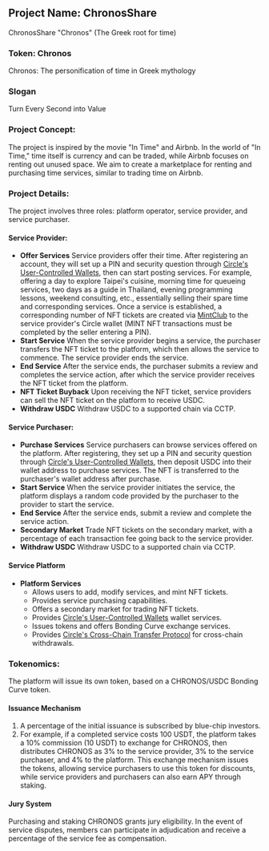 ## Project Name: ChronosShare

ChronosShare "Chronos" (The Greek root for time)

### Token: Chronos

Chronos: The personification of time in Greek mythology

### Slogan

Turn Every Second into Value

### Project Concept:

The project is inspired by the movie "In Time" and Airbnb. In the world of "In Time," time itself is currency and can be traded, while Airbnb focuses on renting out unused space. We aim to create a marketplace for renting and purchasing time services, similar to trading time on Airbnb.

### Project Details:

The project involves three roles: platform operator, service provider, and service purchaser.

#### Service Provider:

- **Offer Services**
  Service providers offer their time. After registering an account, they will set up a PIN and security question through [Circle's User-Controlled Wallets](https://developers.circle.com/w3s/docs/user-controlled-initialization-and-wallet-creation-quickstart), then can start posting services. For example, offering a day to explore Taipei's cuisine, morning time for queueing services, two days as a guide in Thailand, evening programming lessons, weekend consulting, etc., essentially selling their spare time and corresponding services.
  Once a service is established, a corresponding number of NFT tickets are created via [MintClub](https://mint.club/) to the service provider's Circle wallet (MINT NFT transactions must be completed by the seller entering a PIN).
- **Start Service**
  When the service provider begins a service, the purchaser transfers the NFT ticket to the platform, which then allows the service to commence. The service provider ends the service.
- **End Service**
  After the service ends, the purchaser submits a review and completes the service action, after which the service provider receives the NFT ticket from the platform.
- **NFT Ticket Buyback**
  Upon receiving the NFT ticket, service providers can sell the NFT ticket on the platform to receive USDC.
- **Withdraw USDC**
  Withdraw USDC to a supported chain via CCTP.

#### Service Purchaser:

- **Purchase Services**
  Service purchasers can browse services offered on the platform. After registering, they set up a PIN and security question through [Circle's User-Controlled Wallets](https://developers.circle.com/w3s/docs/user-controlled-initialization-and-wallet-creation-quickstart), then deposit USDC into their wallet address to purchase services. The NFT is transferred to the purchaser's wallet address after purchase.
- **Start Service**
  When the service provider initiates the service, the platform displays a random code provided by the purchaser to the provider to start the service.
- **End Service**
  After the service ends, submit a review and complete the service action.
- **Secondary Market**
  Trade NFT tickets on the secondary market, with a percentage of each transaction fee going back to the service provider.
- **Withdraw USDC**
  Withdraw USDC to a supported chain via CCTP.

#### Service Platform

- **Platform Services**
  - Allows users to add, modify services, and mint NFT tickets.
  - Provides service purchasing capabilities.
  - Offers a secondary market for trading NFT tickets.
  - Provides [Circle's User-Controlled Wallets](https://developers.circle.com/w3s/docs/user-controlled-initialization-and-wallet-creation-quickstart) wallet services.
  - Issues tokens and offers Bonding Curve exchange services.
  - Provides [Circle's Cross-Chain Transfer Protocol](https://developers.circle.com/stablecoins/docs/cctp-getting-started) for cross-chain withdrawals.

### Tokenomics:

The platform will issue its own token, based on a CHRONOS/USDC Bonding Curve token.

#### Issuance Mechanism

1. A percentage of the initial issuance is subscribed by blue-chip investors.
2. For example, if a completed service costs 100 USDT, the platform takes a 10% commission (10 USDT) to exchange for CHRONOS, then distributes CHRONOS as 3% to the service provider, 3% to the service purchaser, and 4% to the platform. This exchange mechanism issues the tokens, allowing service purchasers to use this token for discounts, while service providers and purchasers can also earn APY through staking.

#### Jury System

Purchasing and staking CHRONOS grants jury eligibility. In the event of service disputes, members can participate in adjudication and receive a percentage of the service fee as compensation.
